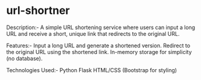 # url-shortner
Description:- A simple URL shortening service where users can input a long URL and receive a short, unique link that redirects to the original URL.

Features:- Input a long URL and generate a shortened version. Redirect to the original URL using the shortened link. In-memory storage for simplicity (no database).

Technologies Used:- Python Flask HTML/CSS (Bootstrap for styling)
